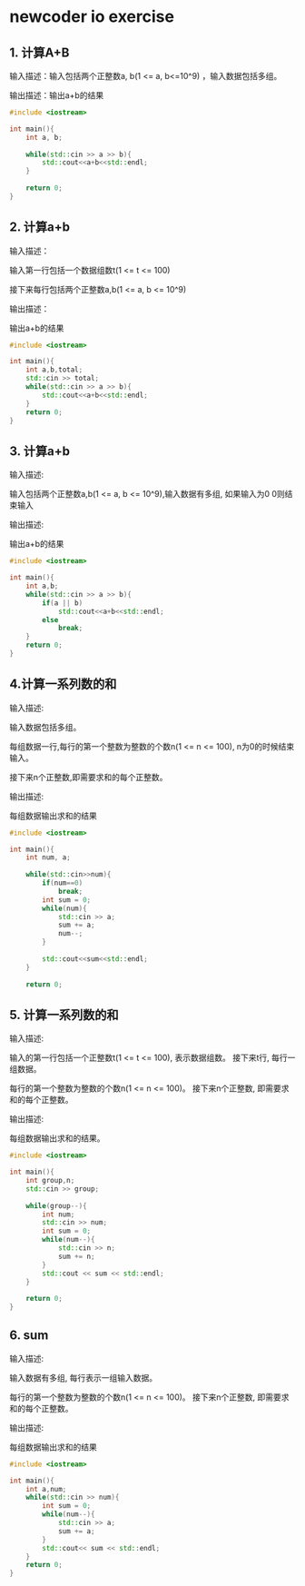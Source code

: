 # newcoder io exercise

## 1. 计算A+B

输入描述：输入包括两个正整数a, b(1 <= a, b<=10^9) ，输入数据包括多组。

输出描述：输出a+b的结果

```C++
#include <iostream>

int main(){
    int a, b;
    
    while(std::cin >> a >> b){
        std::cout<<a+b<<std::endl;
    }
    
    return 0;
}
```

## 2. 计算a+b

输入描述：

输入第一行包括一个数据组数t(1 <= t <= 100)

接下来每行包括两个正整数a,b(1 <= a, b <= 10^9)

输出描述：

输出a+b的结果

```C++
#include <iostream>

int main(){
    int a,b,total;
    std::cin >> total;
    while(std::cin >> a >> b){
        std::cout<<a+b<<std::endl;
    }
    return 0;
}
```

## 3. 计算a+b

输入描述:

输入包括两个正整数a,b(1 <= a, b <= 10^9),输入数据有多组, 如果输入为0 0则结束输入

输出描述:

输出a+b的结果

```C++
#include <iostream>

int main(){
    int a,b;
    while(std::cin >> a >> b){
        if(a || b)
            std::cout<<a+b<<std::endl;
        else 
            break;
    }
    return 0;
}
```

## 4.计算一系列数的和

输入描述:

输入数据包括多组。

每组数据一行,每行的第一个整数为整数的个数n(1 <= n <= 100), n为0的时候结束输入。

接下来n个正整数,即需要求和的每个正整数。

输出描述:

每组数据输出求和的结果

```C++
#include <iostream>

int main(){
    int num, a;
    
    while(std::cin>>num){
        if(num==0)
            break;
        int sum = 0;
        while(num){
            std::cin >> a;
            sum += a;
            num--;
        }
            
        std::cout<<sum<<std::endl;
    }
    
    return 0;
```

## 5. 计算一系列数的和

输入描述:

输入的第一行包括一个正整数t(1 <= t <= 100), 表示数据组数。
接下来t行, 每行一组数据。

每行的第一个整数为整数的个数n(1 <= n <= 100)。
接下来n个正整数, 即需要求和的每个正整数。

输出描述:

每组数据输出求和的结果。

```C++
#include <iostream>

int main(){
    int group,n;
    std::cin >> group;
    
    while(group--){
        int num;
        std::cin >> num;
        int sum = 0;
        while(num--){
            std::cin >> n;
            sum += n;
        }
        std::cout << sum << std::endl;
    }
    
    return 0;
}
```

## 6. sum


输入描述:

输入数据有多组, 每行表示一组输入数据。

每行的第一个整数为整数的个数n(1 <= n <= 100)。
接下来n个正整数, 即需要求和的每个正整数。

输出描述:

每组数据输出求和的结果

```C++
#include <iostream>

int main(){
    int a,num;
    while(std::cin >> num){
        int sum = 0;
        while(num--){
            std::cin >> a;
            sum += a;
        }
        std::cout<< sum << std::endl;
    }
    return 0;
}
```